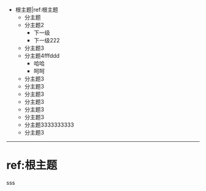 - 根主题|ref:根主题
	- 分主题
	- 分主题2
		- 下一级
		- 下一级222
	- 分主题3
	- 分主题4fffddd
		- 哈哈
		- 呵呵
	- 分主题3
	- 分主题3
	- 分主题3
	- 分主题3
	- 分主题3
	- 分主题3
	- 分主题3333333333
	- 分主题3
		
			
	

***
# ref:根主题

sss